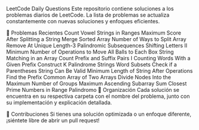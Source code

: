 LeetCode Daily Questions
Este repositorio contiene soluciones a los problemas diarios de LeetCode. La lista de problemas se actualiza constantemente con nuevas soluciones y enfoques eficientes.

📌 Problemas Recientes
Count Vowel Strings in Ranges
Maximum Score After Splitting a String
Merge Sorted Array
Number of Ways to Split Array
Remove At
Unique Length-3 Palindromic Subsequences
Shifting Letters II
Minimum Number of Operations to Move All Balls to Each Box
String Matching in an Array
Count Prefix and Suffix Pairs I
Counting Words With a Given Prefix
Construct K Palindrome Strings
Word Subsets
Check if a Parentheses String Can Be Valid
Minimum Length of String After Operations
Find the Prefix Common Array of Two Arrays
Divide Nodes Into the Maximum Number of Groups
Maximum Ascending Subarray Sum
Closest Prime Numbers in Range
Palindromo
📂 Organización
Cada solución se encuentra en su respectiva carpeta con el nombre del problema, junto con su implementación y explicación detallada.

🚀 Contribuciones
Si tienes una solución optimizada o un enfoque diferente, ¡siéntete libre de abrir un pull request!